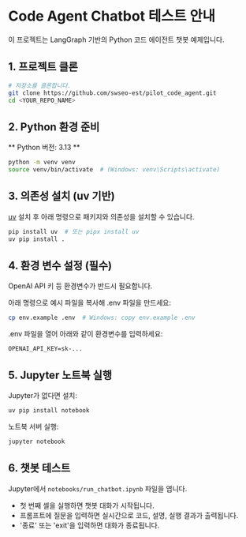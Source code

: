 # Code Agent Chatbot 테스트 안내

이 프로젝트는 LangGraph 기반의 Python 코드 에이전트 챗봇 예제입니다.

## 1. 프로젝트 클론

```bash
# 저장소를 클론합니다.
git clone https://github.com/swseo-est/pilot_code_agent.git
cd <YOUR_REPO_NAME>
```

## 2. Python 환경 준비

** Python 버전: 3.13 **

```bash
python -m venv venv
source venv/bin/activate  # (Windows: venv\Scripts\activate)
```

## 3. 의존성 설치 (uv 기반)

[uv](https://github.com/astral-sh/uv) 설치 후 아래 명령으로 패키지와 의존성을 설치할 수 있습니다.

```bash
pip install uv  # 또는 pipx install uv
uv pip install .
```

## 4. 환경 변수 설정 (**필수**)

OpenAI API 키 등 환경변수가 반드시 필요합니다. 

아래 명령으로 예시 파일을 복사해 .env 파일을 만드세요:

```bash
cp env.example .env  # Windows: copy env.example .env
```

.env 파일을 열어 아래와 같이 환경변수를 입력하세요:

```
OPENAI_API_KEY=sk-...
```

## 5. Jupyter 노트북 실행

Jupyter가 없다면 설치:
```bash
uv pip install notebook
```

노트북 서버 실행:
```bash
jupyter notebook
```

## 6. 챗봇 테스트

Jupyter에서 `notebooks/run_chatbot.ipynb` 파일을 엽니다.

- 첫 번째 셀을 실행하면 챗봇 대화가 시작됩니다.
- 프롬프트에 질문을 입력하면 실시간으로 코드, 설명, 실행 결과가 출력됩니다.
- '종료' 또는 'exit'을 입력하면 대화가 종료됩니다.

